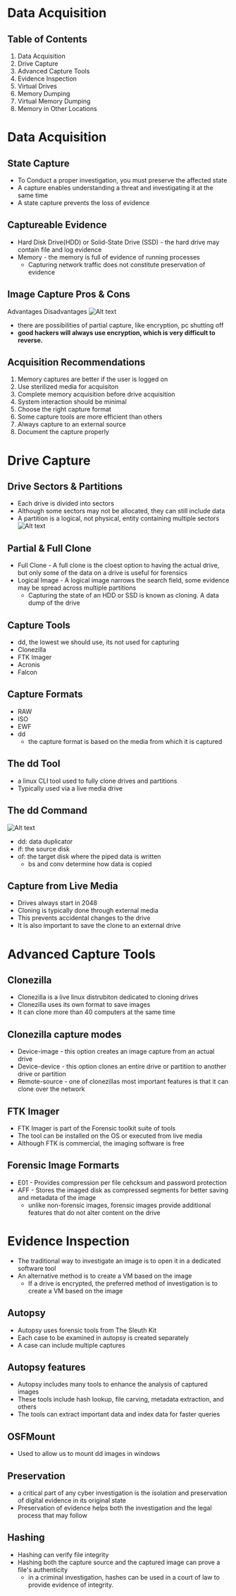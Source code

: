 # Data Acquisition
## Table of Contents
1. Data Acquisition
2. Drive Capture
3. Advanced Capture Tools
4. Evidence Inspection
5. Virtual Drives
6. Memory Dumping
7. Virtual Memory Dumping
8. Memory in Other Locations
# Data Acquisition
## State Capture
- To Conduct a proper investigation, you must preserve the affected state
- A capture enables understanding a threat and investigating it at the same time
- A state capture prevents the loss of evidence
## Captureable Evidence
- Hard Disk Drive(HDD) or Solid-State Drive (SSD) - the hard drive may contain file and log evidence
- Memory - the memory is full of evidence of running processes
    - Capturing network traffic does not constitute preservation of evidence
## Image Capture Pros & Cons
Advantages                            Disadvantages
![Alt text](<assets/Image Capture prosandcons.png>)
- there are possibilities of partial capture, like encryption, pc shutting off
- **good hackers will always use encryption, which is very difficult to reverse.**
## Acquisition Recommendations
1. Memory captures are better if the user is logged on
2. Use sterilized media for acquisiton
3. Complete memory acquisition before drive acquisition
4. System interaction should be minimal
5. Choose the right capture format
6. Some capture tools are more efficient than others
7. Always capture to an external source
8. Document the capture properly
# Drive Capture
## Drive Sectors & Partitions
- Each drive is divided into sectors
- Although some sectors may not be allocated, they can still include data
- A partition is a logical, not physical, entity containing multiple sectors
![Alt text](<assets/drive sectors and partitions.png>)
## Partial & Full Clone
- Full Clone - A full clone is the cloest option to having the actual drive, but only some of the data on a drive is useful for forensics
- Logical Image - A logical image narrows the search field, some evidence may be spread across multiple partitions
    - Capturing the state of an HDD or SSD is known as cloning. A data dump of the drive
## Capture Tools
- dd, the lowest we should use, its not used for capturing
- Clonezilla
- FTK Imager
- Acronis
- Falcon
## Capture Formats
- RAW
- ISO
- EWF 
- dd
    - the capture format is based on the media from which it is captured
## The dd Tool
- a linux CLI tool used to fully clone drives and partitions
- Typically used via a live media drive
## The dd Command
![Alt text](<assets/dd command.png>)
- dd: data duplicator
- if: the source disk
- of: the target disk where the piped data is written
    - bs and conv determine how data is copied
## Capture from Live Media
- Drives always start in 2048
- Cloning is typically done through external media
- This prevents accidental changes to the drive
- It is also important to save the clone to an external drive
# Advanced Capture Tools
## Clonezilla
- Clonezilla is a live linux distrubiton dedicated to cloning drives
- Clonezilla uses its own format to save images
- It can clone more than 40 computers at the same time
## Clonezilla capture modes
- Device-image - this option creates an image capture from an actual drive
- Device-device - this option clones an entire drive or partition to another drive or partition
- Remote-source - one of clonezillas most important features is that it can clone over the network
## FTK Imager
- FTK Imager is part of the Forensic toolkit suite of tools
- The tool can be installed on the OS or executed from live media
- Although FTK is commercial, the imaging software is free
## Forensic Image Formarts
- E01 - Provides compression per file cehcksum and password protection
- AFF - Stores the imaged disk as compressed segments for better saving and metadata of the image
    - unlike non-forensic images, forensic images provide additional features that do not alter content on the drive
# Evidence Inspection
- The traditional way to investigate an image is to open it in a dedicated software tool
- An alternative method is to create a VM based on the image
    - If a drive is encrypted, the preferred method of investigation is to create a VM based on the image
## Autopsy
- Autopsy uses forensic tools from The Sleuth Kit
- Each case to be examined in autopsy is created separately
- A case can include multiple captures
## Autopsy features
- Autopsy includes many tools to enhance the analysis of captured images
- These tools include hash lookup, file carving, metadata extraction, and others
- The tools can extract important data and index data for faster queries
## OSFMount
- Used to allow us to mount dd images in windows
## Preservation
- a critical part of any cyber investigation is the isolation and preservation of digital evidence in its original state
- Preservation of evidence helps both the investigation and the legal process that may follow
## Hashing
- Hashing can verify file integrity
- Hashing both the capture source and the captured image can prove a file's authenticity
    - in a criminal investigation, hashes can be used in a court of law to provide evidence of integrity.
